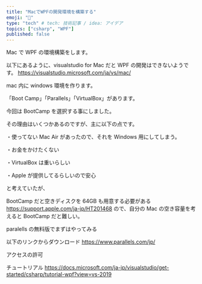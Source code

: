 ```yaml
---
title: "MacでWPFの開発環境を構築する"
emoji: "🔔"
type: "tech" # tech: 技術記事 / idea: アイデア
topics: ["csharp", "WPF"]
published: false
---
```


Mac で WPF の環境構築をします。

以下にあるように、visualstudio for Mac だと WPF の開発はできないようです。
https://visualstudio.microsoft.com/ja/vs/mac/

mac 内に windows 環境を作ります。

「Boot Camp」「Parallels」「VirtualBox」があります。

今回は BootCamp を選択する事にしました。

その理由はいくつかあるのですが、主に以下の点です。

・使ってない Mac Air があったので、それを Windows 用にしてしまう。

・お金をかけたくない

・VirtualBox は重いらしい

・Apple が提供してるらしいので安心

と考えていたが、

BootCamp だと空きディスクを 64GB も用意する必要がある
https://support.apple.com/ja-jp/HT201468
ので、自分の Mac の空き容量を考えると BootCamp だと難しい。

paralells の無料版でまずはやってみる

以下のリンクからダウンロード
https://www.parallels.com/jp/

アクセスの許可

チュートリアル
https://docs.microsoft.com/ja-jp/visualstudio/get-started/csharp/tutorial-wpf?view=vs-2019
